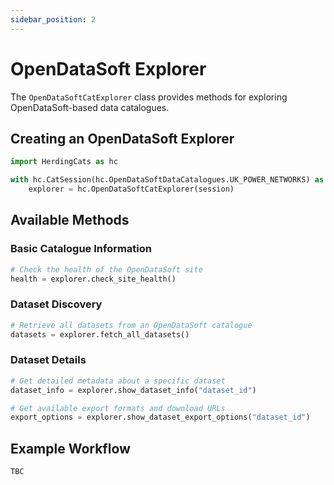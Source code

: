 ```yaml
---
sidebar_position: 2
---
```


# OpenDataSoft Explorer

The `OpenDataSoftCatExplorer` class provides methods for exploring OpenDataSoft-based data catalogues.

## Creating an OpenDataSoft Explorer

```python
import HerdingCats as hc

with hc.CatSession(hc.OpenDataSoftDataCatalogues.UK_POWER_NETWORKS) as session:
    explorer = hc.OpenDataSoftCatExplorer(session)
```

## Available Methods

### Basic Catalogue Information

```python
# Check the health of the OpenDataSoft site
health = explorer.check_site_health()
```

### Dataset Discovery

```python
# Retrieve all datasets from an OpenDataSoft catalogue
datasets = explorer.fetch_all_datasets()
```

### Dataset Details

```python
# Get detailed metadata about a specific dataset
dataset_info = explorer.show_dataset_info("dataset_id")

# Get available export formats and download URLs
export_options = explorer.show_dataset_export_options("dataset_id")
```

## Example Workflow

```python
TBC
```
